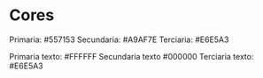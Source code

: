 # Cores #

Primaria: #557153
Secundaria: #A9AF7E
Terciaria: #E6E5A3

Primaria texto: #FFFFFF
Secundaria texto #000000
Terciaria texto: #E6E5A3

